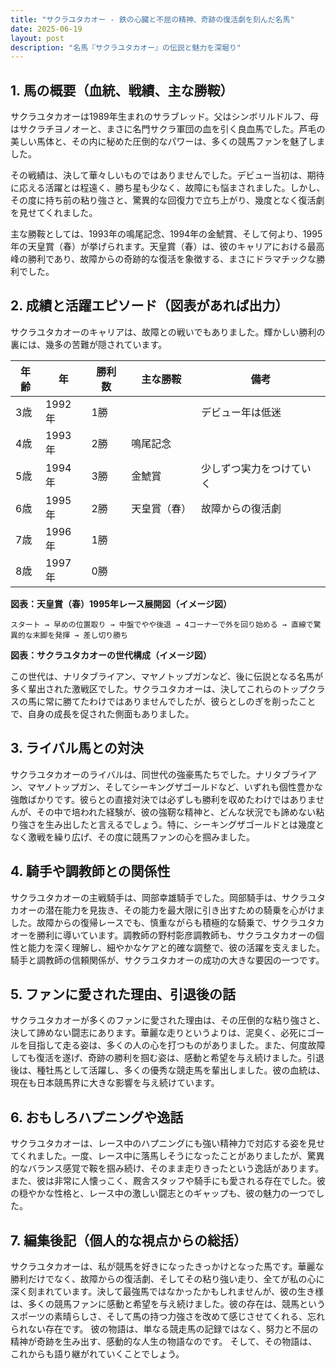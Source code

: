 ```yaml
---
title: "サクラユタカオー - 鉄の心臓と不屈の精神、奇跡の復活劇を刻んだ名馬"
date: 2025-06-19
layout: post
description: "名馬『サクラユタカオー』の伝説と魅力を深堀り"
---
```


## 1. 馬の概要（血統、戦績、主な勝鞍）

サクラユタカオーは1989年生まれのサラブレッド。父はシンボリルドルフ、母はサクラチヨノオーと、まさに名門サクラ軍団の血を引く良血馬でした。芦毛の美しい馬体と、その内に秘めた圧倒的なパワーは、多くの競馬ファンを魅了しました。

その戦績は、決して華々しいものではありませんでした。デビュー当初は、期待に応える活躍とは程遠く、勝ち星も少なく、故障にも悩まされました。しかし、その度に持ち前の粘り強さと、驚異的な回復力で立ち上がり、幾度となく復活劇を見せてくれました。

主な勝鞍としては、1993年の鳴尾記念、1994年の金鯱賞、そして何より、1995年の天皇賞（春）が挙げられます。天皇賞（春）は、彼のキャリアにおける最高峰の勝利であり、故障からの奇跡的な復活を象徴する、まさにドラマチックな勝利でした。


## 2. 成績と活躍エピソード（図表があれば出力）

サクラユタカオーのキャリアは、故障との戦いでもありました。輝かしい勝利の裏には、幾多の苦難が隠されています。

| 年齢 | 年 | 勝利数 | 主な勝鞍 | 備考 |
|---|---|---|---|---|
| 3歳 | 1992年 | 1勝 |  | デビュー年は低迷 |
| 4歳 | 1993年 | 2勝 | 鳴尾記念 |  |
| 5歳 | 1994年 | 3勝 | 金鯱賞 | 少しずつ実力をつけていく |
| 6歳 | 1995年 | 2勝 | 天皇賞（春） | 故障からの復活劇 |
| 7歳 | 1996年 | 1勝 |  |  |
| 8歳 | 1997年 | 0勝 |  |  |


**図表：天皇賞（春）1995年レース展開図（イメージ図）**

```
スタート → 早めの位置取り → 中盤でやや後退 → 4コーナーで外を回り始める → 直線で驚異的な末脚を発揮 → 差し切り勝ち
```

**図表：サクラユタカオーの世代構成（イメージ図）**

この世代は、ナリタブライアン、マヤノトップガンなど、後に伝説となる名馬が多く輩出された激戦区でした。サクラユタカオーは、決してこれらのトップクラスの馬に常に勝てたわけではありませんでしたが、彼らとしのぎを削ったことで、自身の成長を促された側面もありました。


## 3. ライバル馬との対決

サクラユタカオーのライバルは、同世代の強豪馬たちでした。ナリタブライアン、マヤノトップガン、そしてシーキングザゴールドなど、いずれも個性豊かな強敵ばかりです。彼らとの直接対決では必ずしも勝利を収めたわけではありませんが、その中で培われた経験が、彼の強靭な精神と、どんな状況でも諦めない粘り強さを生み出したと言えるでしょう。特に、シーキングザゴールドとは幾度となく激戦を繰り広げ、その度に競馬ファンの心を掴みました。


## 4. 騎手や調教師との関係性

サクラユタカオーの主戦騎手は、岡部幸雄騎手でした。岡部騎手は、サクラユタカオーの潜在能力を見抜き、その能力を最大限に引き出すための騎乗を心がけました。故障からの復帰レースでも、慎重ながらも積極的な騎乗で、サクラユタカオーを勝利に導いています。調教師の野村彰彦調教師も、サクラユタカオーの個性と能力を深く理解し、細やかなケアと的確な調整で、彼の活躍を支えました。騎手と調教師の信頼関係が、サクラユタカオーの成功の大きな要因の一つです。


## 5. ファンに愛された理由、引退後の話

サクラユタカオーが多くのファンに愛された理由は、その圧倒的な粘り強さと、決して諦めない闘志にあります。華麗な走りというよりは、泥臭く、必死にゴールを目指して走る姿は、多くの人の心を打つものがありました。また、何度故障しても復活を遂げ、奇跡の勝利を掴む姿は、感動と希望を与え続けました。引退後は、種牡馬として活躍し、多くの優秀な競走馬を輩出しました。彼の血統は、現在も日本競馬界に大きな影響を与え続けています。


## 6. おもしろハプニングや逸話

サクラユタカオーは、レース中のハプニングにも強い精神力で対応する姿を見せてくれました。一度、レース中に落馬しそうになったことがありましたが、驚異的なバランス感覚で鞍を掴み続け、そのまま走りきったという逸話があります。また、彼は非常に人懐っこく、厩舎スタッフや騎手にも愛される存在でした。彼の穏やかな性格と、レース中の激しい闘志とのギャップも、彼の魅力の一つでした。


## 7. 編集後記（個人的な視点からの総括）

サクラユタカオーは、私が競馬を好きになったきっかけとなった馬です。華麗な勝利だけでなく、故障からの復活劇、そしてその粘り強い走り、全てが私の心に深く刻まれています。決して最強馬ではなかったかもしれませんが、彼の生き様は、多くの競馬ファンに感動と希望を与え続けました。彼の存在は、競馬というスポーツの素晴らしさ、そして馬の持つ力強さを改めて感じさせてくれる、忘れられない存在です。  彼の物語は、単なる競走馬の記録ではなく、努力と不屈の精神が奇跡を生み出す、感動的な人生の物語なのです。  そして、その物語は、これからも語り継がれていくことでしょう。
